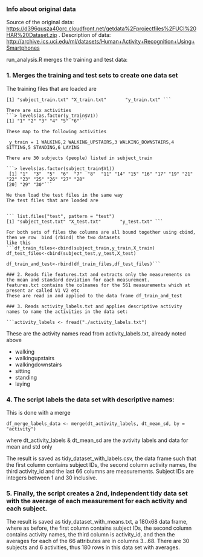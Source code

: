 ### Info about original data

Source of the original data: https://d396qusza40orc.cloudfront.net/getdata%2Fprojectfiles%2FUCI%20HAR%20Dataset.zip .
Description of data: http://archive.ics.uci.edu/ml/datasets/Human+Activity+Recognition+Using+Smartphones

run_analysis.R merges the training and test data:

### 1. Merges the training and test sets to create one data set 

The training files that are loaded are
```> list.files("train", pattern = "train")
[1] "subject_train.txt" "X_train.txt"       "y_train.txt" ```

There are six activities
```> levels(as.factor(y_train$V1))
[1] "1" "2" "3" "4" "5" "6"```

These map to the following activities

 y_train = 1 WALKING,2 WALKING_UPSTAIRS,3 WALKING_DOWNSTAIRS,4 SITTING,5 STANDING,6 LAYING
 
There are 30 subjects (people) listed in subject_train

```> levels(as.factor(subject_train$V1))
 [1] "1"  "3"  "5"  "6"  "7"  "8"  "11" "14" "15" "16" "17" "19" "21" "22" "23" "25" "26" "27" "28"
[20] "29" "30"```

We then load the test files in the same way
The test files that are loaded are


``` list.files("test", pattern = "test")
[1] "subject_test.txt" "X_test.txt"       "y_test.txt" ```

For both sets of files the columns are all bound together using cbind, then we row  bind (rbind) the two datasets
like this
```df_train_files<-cbind(subject_train,y_train,X_train)
df_test_files<-cbind(subject_test,y_test,X_test)

df_train_and_test<-rbind(df_train_files,df_test_files)```

### 2. Reads file features.txt and extracts only the measurements on the mean and standard deviation for each measurement.
features.txt contains the colnames for the 561 measurements which at present ar called V1 V2 etc
These are read in and applied to the data frame df_train_and_test

### 3. Reads activity_labels.txt and applies descriptive activity names to name the activities in the data set:

```activity_labels <- fread("./activity_labels.txt")

```
These are the activity names read from activity_labels.txt, already noted above
* walking
* walkingupstairs
* walkingdownstairs
* sitting
* standing
* laying

### 4. The script labels the data set with descriptive names: 

This is done with a merge

```df_merge_labels_data <- merge(dt_activity_labels, dt_mean_sd, by = "activity")```

where dt_activity_labels & dt_mean_sd are the avtivity labels and data for mean and std only

The result is saved as tidy_dataset_with_labels.csv, the data frame such that the first column contains subject IDs, the second column activity names, the third activity_id and the last 66 columns are measurements. Subject IDs are integers between 1 and 30 inclusive. 

### 5. Finally, the script creates a 2nd, independent tidy data set with the average of each measurement for each activity and each subject.

  The result is saved as tidy_dataset_with_means.txt, a 180x68 data frame, where as before, the first column contains subject IDs, the second
column contains activity names, the third column is activity_id, and then the averages for each of the 66 attributes are in columns 3...68. There are
30 subjects and 6 activities, thus 180 rows in this data set with averages.

